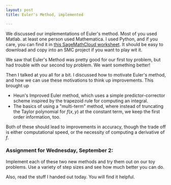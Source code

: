 ```yaml
---
layout: post
title: Euler's Method, implemented

---
```


We discussed our implementations of Euler's method. Most of you used Matlab. at least one person
used Mathematica. I used Python, and if you care, you can find it in [this SageMathCloud worksheet][tj-euler]. It should be easy to download and copy into an SMC project if you want to play wit it.

[tj-euler]: {{site.baseurl}}/TJs-homework/euler-method.sagews

We saw that Euler's Method was pretty good for our first toy problem, but had trouble with our second toy problem. We want something better!

Then I talked at you all for a bit. I discussed how to motivate Euler's method, and how we can use these motivations to think up improvements. This brought up

  * Heun's Improved Euler method, which uses a simple predictor-corrector scheme inspired by the
    trapezoid rule for computing an integral.
  * The basics of using a "multi-term" method, where instead of truncating the Taylor polynomial
    for $f(x,y)$ at the constant term, we keep the first order information, too.

Both of these should lead to improvements in accuracy, though the trade off is either computational speed, or the necessity of computing a derivative of $f$.

### Assignment for Wednesday, September 2:

Implement each of these two new methods and try them out on our toy problems. Use a variety of
step sizes and see how much better you can do.

Also, read the stuff I handed out today. You will find it helpful.